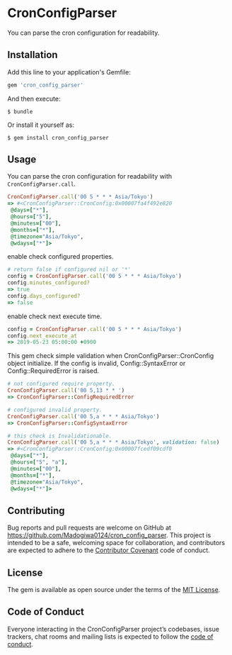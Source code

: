# CronConfigParser
You can parse the cron configuration for readability.

## Installation

Add this line to your application's Gemfile:

```ruby
gem 'cron_config_parser'
```

And then execute:

    $ bundle

Or install it yourself as:

    $ gem install cron_config_parser

## Usage

You can parse the cron configuration for readability with `CronConfigParser.call`.

``` ruby
CronConfigParser.call('00 5 * * * Asia/Tokyo')
=> #<CronConfigParser::CronConfig:0x00007fa4f492e820
 @days=["*"],
 @hours=["5"],
 @minutes=["00"],
 @months=["*"],
 @timezone="Asia/Tokyo",
 @wdays=["*"]>
```

enable check configured properties.

``` ruby
# return false if configured nil or '*'
config = CronConfigParser.call('00 5 * * * Asia/Tokyo')
config.minutes_configured?
=> true
config.days_configured?
=> false
```

enable check next execute time.

``` ruby
config = CronConfigParser.call('00 5 * * * Asia/Tokyo')
config.next_execute_at
=> 2019-05-23 05:00:00 +0900
```

This gem check simple validation when CronConfigParser::CronConfig object initialize.
If the config is invalid, Config::SyntaxError or Config::RequiredError is raised.

``` ruby
# not configured require property.
CronConfigParser.call('00 5,13 * * ')
=> CronConfigParser::ConfigRequiredError

# configured invalid property.
CronConfigParser.call('00 5,a * * * Asia/Tokyo')
=> CronConfigParser::ConfigSyntaxError

# this check is Invalidationable.
CronConfigParser.call('00 5,a * * * Asia/Tokyo', validation: false)
=> #<CronConfigParser::CronConfig:0x00007fcedf09cdf0
 @days=["*"],
 @hours=["5", "a"],
 @minutes=["00"],
 @months=["*"],
 @timezone="Asia/Tokyo",
 @wdays=["*"]>
```

## Contributing

Bug reports and pull requests are welcome on GitHub at https://github.com/Madogiwa0124/cron_config_parser. This project is intended to be a safe, welcoming space for collaboration, and contributors are expected to adhere to the [Contributor Covenant](http://contributor-covenant.org) code of conduct.

## License

The gem is available as open source under the terms of the [MIT License](https://opensource.org/licenses/MIT).

## Code of Conduct

Everyone interacting in the CronConfigParser project’s codebases, issue trackers, chat rooms and mailing lists is expected to follow the [code of conduct](https://github.com/Madogiwa0124/cron_config_parser/blob/master/CODE_OF_CONDUCT.md).
